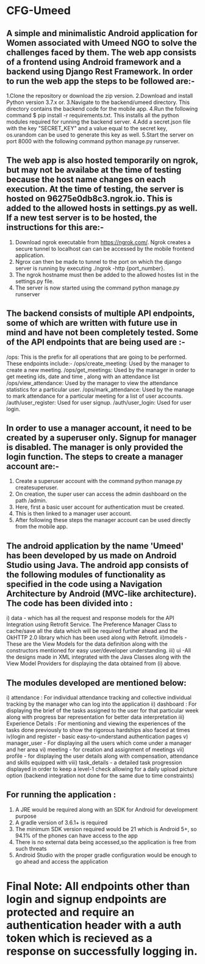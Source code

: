 # CFG-Umeed

## A simple and minimalistic Android application for Women associated with Umeed NGO to solve the challenges faced by them. The web app consists of a frontend using Android framework and a backend using Django Rest Framework. In order to run the web app the steps to be followed are:-

1.Clone the repository or download the zip version.
2.Download and install Python version 3.7.x or.
3.Navigate to the backend/umeed directory. This directory contains the backend code for the mobile app.
4.Run the following command $ pip install -r requirements.txt. This installs all the python modules required for running the backend server.
4.Add a secret.json file with the key "SECRET_KEY" and a value equal to the secret key, os.urandom can be used to generate this key as well. 
5.Start the server on port 8000 with the following command python manage.py runserver.

## The web app is also hosted temporarily on ngrok, but may not be availabe at the time of testing because the host name changes on each execution. At the time of testing, the server is hosted on 96275e0db8c3.ngrok.io. This is added to the allowed hosts in settings.py as well. If a new test server is to be hosted, the instructions for this are:-

1. Download ngrok executable from https://ngrok.com/. Ngrok creates a secure tunnel to localhost can can be accessed by the mobile frontend application. 
2. Ngrox can then be made to tunnel to the port on which the django server is running by executing ./ngrok -http {port_number}.
3. The ngrok hostname must then be added to the allowed hostes list in the settings.py file.
4. The server is now started using the command python manage.py runserver

## The backend consists of multiple API endpoints, some of which are written with future use in mind and have not been completely tested. Some of the API endpoints that are being used are :-

/ops: This is the prefix for all operations that are going to be performed. These endpoints include:-
/ops/create_meeting: Used by the manager to create a new meeting.
/ops/get_meetings: Used by the manager in order to get meeting ids, date and time , along with an attendance list
/ops/view_attendance: Used by the manager to view the attendance statistics for a particular user.
/ops/mark_attendance: Used by the manage to mark attendance for a particular meeting for a list of user accounts.
/auth/user_register: Used for user signup.
/auth/user_login: Used for user login. 

## In order to use a manager account, it need to be created by a superuser only. Signup for manager is disabled. The manager is only provided the login function. The steps to create a manager account are:-

1. Create a superuser account with the command python manage.py createsuperuser.
2. On creation, the super user can access the admin dashboard on the path /admin.
3. Here, first a basic user account for authentication must be created.
4. This is then linked to a manager user account.
5. After following these steps the manager account can be used directly from the mobile app.

## The android application by the name 'Umeed' has been developed by us made on Android Studio using Java. The android app consists of the following modules of functionality as specified in the code using a Navigation Architecture by Android (MVC-like architecture). The code has been divided into :

i) data - which has all the request and response models for the API Integration using Retrofit Service. The Preference Manager Class to cache/save all the data which will be required further ahead and the OkHTTP 2.0 library which has been used along with Retrofit.
ii)models - These are the View Models for the data definition along with the constructors mentioned for easy user/developer understanding. 
iii) ui -All the designs made in XML integrated with the Java Classes along with the View Model Providers for displaying the data obtained from (i) above.

## The modules developed are mentioned below:
i) attendance : For individual attendance tracking and collective individual tracking by the manager who can log into the application
ii) dashboard : For displaying the brief of the tasks assigned to the user for that particular week along with progress bar representation for better data interpretation
iii) Experience Details : For mentioning and viewing the experiences of the tasks done previously to show the rigorous hardships also faced at times
iv)login and register - basic easy-to-understand authentication pages
v) manager_user - For displaying all the users which come under a manager and her area
vi) meeting - for creation and assignment of meetings
vii) profile - for displaying the user details along with compensation, attendance and skills equipped with 
viii) task_details - a detailed task progression displayed in order to keep a level-1 check allowing for a daily upload picture option (backend integration not done for the same due to time constraints)

## For running the application :
1) A JRE would be required along with an SDK for Android for development purpose
2) A gradle version of 3.6.1+ is required
3) The minimum SDK version required would be 21 which is Android 5+, so 94.1% of the phones can have access to the app
4) There is no external data being accessed,so the application is free from such threats
5) Android Studio with the proper gradle configuration would be enough to go ahead and access the application

# Final Note: All endpoints other than login and signup endpoints are protected and require an authentication header with a auth token  which is recieved as a response on successfully logging in.
